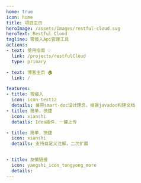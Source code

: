 ```yaml
---
home: true
icon: home
title: 项目主页
heroImage: /assets/images/restful-cloud.svg
heroText: Restful Cloud
tagline: 零侵入Api管理工具
actions:
- text: 使用指南 💡
  link: /projects/restfulCloud
  type: primary

- text: 博客主页 🏠
  link: /

features:
- title: 零侵入
  icon: icon-test12
  details: 兼容smart-doc设计理念，根据javadoc构建文档
- title: 简单，快捷
  icon: xianshi
  details: Idea插件，一键上传

- title: 简单，快捷
  icon: xianshi
  details: 支持自定义注解，二次扩展


- title: 友情链接
  icon: yangshi_icon_tongyong_more
  details: 
---
```


